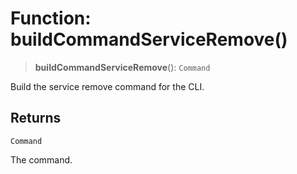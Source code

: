 # Function: buildCommandServiceRemove()

> **buildCommandServiceRemove**(): `Command`

Build the service remove command for the CLI.

## Returns

`Command`

The command.
